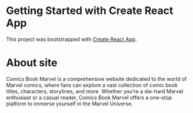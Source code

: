 # Getting Started with Create React App

This project was bootstrapped with [Create React App](https://github.com/facebook/create-react-app).

# About site

Comics Book Marvel is a comprehensive website dedicated to the world of Marvel comics, where fans can explore a vast collection of comic book titles, characters, storylines, and more. Whether you're a die-hard Marvel enthusiast or a casual reader, Comics Book Marvel offers a one-stop platform to immerse yourself in the Marvel Universe.
